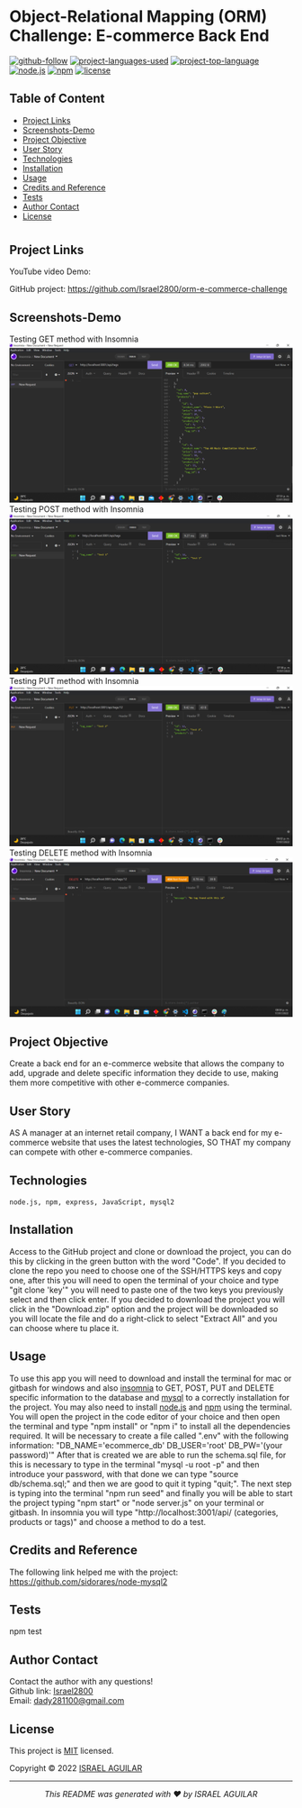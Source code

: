 # Object-Relational Mapping (ORM) Challenge: E-commerce Back End

[![github-follow](https://img.shields.io/github/followers/israel2800?label=Follow&logoColor=blue&style=social)](https://github.com/israel2800)
[![project-languages-used](https://img.shields.io/github/languages/count/israel2800/team-profile-generator-challenge?color=important)](https://github.com/israel2800/orm-e-commerce-challenge)
[![project-top-language](https://img.shields.io/github/languages/top/israel2800/orm-e-commerce-challenge?color=orange)](https://github.com/israel2800/orm-e-commerce-challenge)
[![node.js](https://img.shields.io/node/v/c?color=orange)](https://nodejs.org/en/)
[![npm](https://img.shields.io/npm/v/npm?color=orange&logo=npm)](https://www.npmjs.com/package/inquirer)
[![license](https://img.shields.io/badge/License-MIT-brightgreen.svg)](https://choosealicense.com/licenses/mit/)

## Table of Content
* [ Project Links ](#Project-Links)
* [ Screenshots-Demo ](#Screenshots)
* [ Project Objective ](#Project-Objective)
* [ User Story ](#User-Story)
* [ Technologies ](#Technologies)
* [ Installation ](#Installation)
* [ Usage ](#Usage)
* [ Credits and Reference ](#Credits-and-Reference)
* [ Tests ](#Tests)
* [ Author Contact ](#Author-Contact)
* [ License ](#License)
#

##  Project Links
YouTube video Demo:


GitHub project:
https://github.com/Israel2800/orm-e-commerce-challenge

## Screenshots-Demo
Testing GET method with Insomnia
![Screenshot of the project testing GET method with Insomnia.](images/screenshot-1.png)
Testing POST method with Insomnia
![Screenshot of the project testing POST method with Insomnia.](images/screenshot-2.png)
Testing PUT method with Insomnia
![Screenshot of the project testing PUT method with Insomnia.](images/screenshot-3.png)
Testing DELETE method with Insomnia
![Screenshot of the project testing DELETE method with Insomnia.](images/screenshot-4.png)


## Project Objective
Create a back end for an e-commerce website that allows the company to add, upgrade and delete specific information they decide to use, making them more competitive with other e-commerce companies.

## User Story
AS A manager at an internet retail company, I WANT a back end for my e-commerce website that uses the latest technologies, SO THAT my company can compete with other e-commerce companies.

## Technologies 
```
node.js, npm, express, JavaScript, mysql2
```

## Installation
Access to the GitHub project and clone or download the project, you can do this by clicking in the green button with the word "Code". If you decided to clone the repo you need to choose one of the SSH/HTTPS keys and copy one, after this you will need to open the terminal of your choice and type "git clone 'key'" you will need to paste one of the two keys you previously select and then click enter. If you decided to download the project you will click in the "Download.zip" option and the project will be downloaded so you will locate the file and do a right-click to select "Extract All" and you can choose where tu place it.

## Usage 
To use this app you will need to download and install the terminal for mac or gitbash for windows and also [insomnia](https://insomnia.rest/download) to GET, POST, PUT and DELETE specific information to the database and [mysql](https://dev.mysql.com/downloads/windows/installer/8.0.html) to a correctly installation for the project. You may also need to install [node.js](https://nodejs.org/en/) and [npm](https://www.npmjs.com/) using the terminal. You will open the project in the code editor of your choice and then open the terminal and type "npm install" or "npm i" to install all the dependencies required. It will be necessary to create a file called ".env" with the following information: 
"DB_NAME='ecommerce_db'
DB_USER='root'
DB_PW='(your password)'" 
After that is created we are able to run the schema.sql file, for this is necessary to type in the terminal "mysql -u root -p" and then introduce your password, with that done we can type "source db/schema.sql;" and then we are good to quit it typing "quit;". The next step is typing into the terminal "npm run seed" and finally you will be able to start the project typing "npm start" or "node server.js" on your terminal or gitbash. In insomnia you will type "http://localhost:3001/api/ (categories, products or tags)" and choose a method to do a test.

## Credits and Reference
The following link helped me with the project: https://github.com/sidorares/node-mysql2

## Tests
npm test

## Author Contact
Contact the author with any questions!<br>
Github link: [Israel2800](https://github.com/israel2800)<br>
Email: dady281100@gmail.com

## License
This project is [MIT](https://choosealicense.com/licenses/mit/) licensed.<br />

Copyright © 2022 [ISRAEL AGUILAR](https://github.com/israel2800)

<hr>
<p align='center'><i>
This README was generated with ❤️ by ISRAEL AGUILAR
</i></p>
